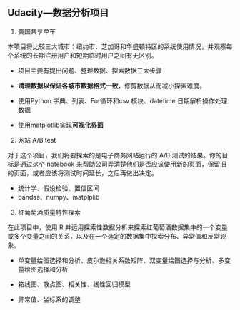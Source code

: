 ## Udacity—数据分析项目

1. 美国共享单车

本项目将比较三大城市：纽约市、芝加哥和华盛顿特区的系统使用情况，并观察每个系统的长期注册用户和短期临时用户之间有无区别。

* 项目主要有提出问题、整理数据、探索数据三大步骤

* **清理数据以保证各城市数据格式一致**，修剪数据从而减小探索难度。

* 使用Python 字典、列表、For循环和csv 模块、datetime 日期解析操作处理数据

* 使用matplotlib实现**可视化界面**



2. 网站 A/B test


对于这个项目，我们将要探索的是电子商务网站运行的 A/B 测试的结果。你的目标是通过这个 notebook 来帮助公司弄清楚他们是否应该使用新的页面，保留旧的页面，或者应该将测试时间延长，之后再做出决定。

* 统计学、假设检验、置信区间
* pandas、numpy、matplplib



3. 红葡萄酒质量特性探索

 在此项目中，使用 R 并运用探索性数据分析来探索红葡萄酒数据集中的一个变量或多个变量之间的关系，以及在一个选定的数据集中探索分布、异常值和反常现象。

* 单变量绘图选择和分析、皮尔逊相关系数矩阵、双变量绘图选择与分析、多变量绘图选择和分析

* 箱线图、散点图、相关性、线性回归模型

* 异常值、坐标系的调整